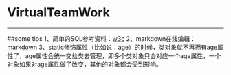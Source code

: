# VirtualTeamWork
------
##some tips
1、简单的SQL参考资料：[w3c](http://www.w3school.com.cn/sql/sql_insert.asp)
2、markdown在线编辑：[markdown](https://www.zybuluo.com/mdeditor)
3、static修饰属性（比如说：age）的时候，类对象就不再拥有age属性了，age属性会统一交给类去管理，即多个类对象只会对应一个age属性，一个对象如果对age属性做了改变，其他的对象都会受到影响。